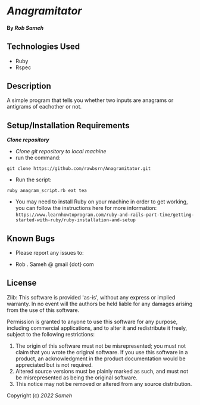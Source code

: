 # _Anagramitator_

#### By _**Rob Sameh**_

## Technologies Used

* Ruby
* Rspec

## Description

A simple program that tells you whether two inputs are anagrams or antigrams of eachother or not. 



## Setup/Installation Requirements

**_Clone repository_**

*  _Clone git repository to local machine_
* run the command:
 ```
git clone https://github.com/rawbsrn/Anagramitator.git
```

* Run the script:
```
ruby anagram_script.rb eat tea
```

* You may need to install Ruby on your machine in order to get working, you can follow the instructions here for more information: `https://www.learnhowtoprogram.com/ruby-and-rails-part-time/getting-started-with-ruby/ruby-installation-and-setup`


## Known Bugs

* Please report any issues to: 


* Rob . Sameh @ gmail {dot} com

## License

Zlib:
  This software is provided 'as-is', without any express or implied
  warranty.  In no event will the authors be held liable for any damages
  arising from the use of this software.

  Permission is granted to anyone to use this software for any purpose,
  including commercial applications, and to alter it and redistribute it
  freely, subject to the following restrictions:

  1. The origin of this software must not be misrepresented; you must not claim that you wrote the original software. If you use this software
     in a product, an acknowledgment in the product documentation would be
     appreciated but is not required.
  2. Altered source versions must be plainly marked as such, and must not be
     misrepresented as being the original software.
  3. This notice may not be removed or altered from any source distribution.

Copyright (c) _2022_ _Sameh_
